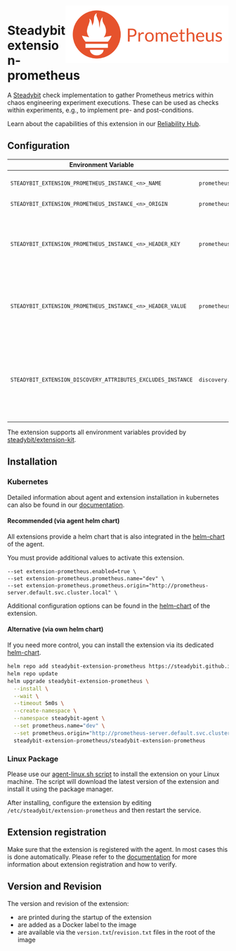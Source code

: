 <img src="./logo.png" height="130" align="right" alt="Prometheus logo depicting a fire next to the text 'Prometheus'">

# Steadybit extension-prometheus

A [Steadybit](https://www.steadybit.com/) check implementation to gather Prometheus metrics within chaos engineering experiment executions. These can be used as checks within experiments, e.g., to implement pre- and post-conditions.

Learn about the capabilities of this extension in our [Reliability Hub](https://hub.steadybit.com/extension/com.steadybit.extension_prometheus).

## Configuration

| Environment Variable                                         | Helm value                               | Meaning                                                                                                                | Required |
|--------------------------------------------------------------|------------------------------------------|------------------------------------------------------------------------------------------------------------------------|----------|
| `STEADYBIT_EXTENSION_PROMETHEUS_INSTANCE_<n>_NAME`           | `prometheus.name`                        | Name of the Prometheus instance                                                                                        | yes      |
| `STEADYBIT_EXTENSION_PROMETHEUS_INSTANCE_<n>_ORIGIN`         | `prometheus.origin`                      | Url of the Prometheus                                                                                                  | yes      |
| `STEADYBIT_EXTENSION_PROMETHEUS_INSTANCE_<n>_HEADER_KEY`     | `prometheus.headerKey`                   | Optional header key to send to the Prometheus API. Typically used for authentication purposes.                         | no       |
| `STEADYBIT_EXTENSION_PROMETHEUS_INSTANCE_<n>_HEADER_VALUE`   | `prometheus.headerValue`                 | Optional header value to send to the Prometheus API. Typically used for authentication purposes.                       | no       |
| `STEADYBIT_EXTENSION_DISCOVERY_ATTRIBUTES_EXCLUDES_INSTANCE` | `discovery.attributes.excludes.instance` | List of Target Attributes which will be excluded during discovery. Checked by key equality and supporting trailing "*" | no       |

The extension supports all environment variables provided by [steadybit/extension-kit](https://github.com/steadybit/extension-kit#environment-variables).

## Installation

### Kubernetes

Detailed information about agent and extension installation in kubernetes can also be found in
our [documentation](https://docs.steadybit.com/install-and-configure/install-agent/install-on-kubernetes).

#### Recommended (via agent helm chart)

All extensions provide a helm chart that is also integrated in the
[helm-chart](https://github.com/steadybit/helm-charts/tree/main/charts/steadybit-agent) of the agent.

You must provide additional values to activate this extension.

```
--set extension-prometheus.enabled=true \
--set extension-prometheus.prometheus.name="dev" \
--set extension-prometheus.prometheus.origin="http://prometheus-server.default.svc.cluster.local" \
```

Additional configuration options can be found in
the [helm-chart](https://github.com/steadybit/extension-prometheus/blob/main/charts/steadybit-extension-prometheus/values.yaml) of the
extension.

#### Alternative (via own helm chart)

If you need more control, you can install the extension via its
dedicated [helm-chart](https://github.com/steadybit/extension-prometheus/blob/main/charts/steadybit-extension-prometheus).

```bash
helm repo add steadybit-extension-prometheus https://steadybit.github.io/extension-prometheus
helm repo update
helm upgrade steadybit-extension-prometheus \
  --install \
  --wait \
  --timeout 5m0s \
  --create-namespace \
  --namespace steadybit-agent \
  --set prometheus.name="dev" \
  --set prometheus.origin="http://prometheus-server.default.svc.cluster.local" \
  steadybit-extension-prometheus/steadybit-extension-prometheus
```

### Linux Package

Please use
our [agent-linux.sh script](https://docs.steadybit.com/install-and-configure/install-agent/install-on-linux-hosts)
to install the extension on your Linux machine. The script will download the latest version of the extension and install
it using the package manager.

After installing, configure the extension by editing `/etc/steadybit/extension-prometheus` and then restart the service.

## Extension registration

Make sure that the extension is registered with the agent. In most cases this is done automatically. Please refer to
the [documentation](https://docs.steadybit.com/install-and-configure/install-agent/extension-registration) for more
information about extension registration and how to verify.

## Version and Revision

The version and revision of the extension:
- are printed during the startup of the extension
- are added as a Docker label to the image
- are available via the `version.txt`/`revision.txt` files in the root of the image
